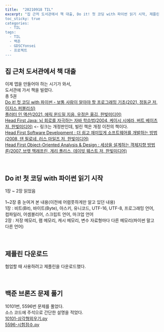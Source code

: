 ```yaml
---
title:  "20210918 TIL"
excerpt: "집 근처 도서관에서 책 대출, Do it! 첫 코딩 with 파이썬 읽기 시작, 제플린 다운로드, 백준 브론즈 문제 풀기(2530번, 5532번
toc_sticky: true
categories:
  - TIL
tags:
  - TIL
  - 백준
  - GDSCYonsei
  - 프로젝트
---
```


## 집 근처 도서관에서 책 대출
이제 앱을 만들어야 하는 시기가 와서,  
도서관에 가서 책을 빌렸다.  
총 5권  
[Do it! 첫 코딩 with 파이썬 - 보통 사람이 알아야 할 프로그래밍 기초(2021, 정동균 저, 이지스 퍼블리싱)](http://easyspub.co.kr/20_Menu/BookView/331/PUB)  
[플러터 인 액션(2021, 에릭 윈드밀 지음, 우정은 옮김, 한빛미디어)](https://m.hanbit.co.kr/store/books/book_view.html?p_code=B6928806254)  
[Head First Java: 뇌 회로를 자극하는 자바 학습법(2004, 케이시 시에라, 버트 베이츠 저, 한빛미디어)](https://www.hanbit.co.kr/store/books/look.php?p_code=B9738765259) <- 링크는 개정판인데, 빌린 책은 개정 이전의 책이다.  
[Head First Software Development : 더 쉽고 재미있게 소프트웨어를 개발하는 방법(2008, 댄 필로네, 러스 마일즈 저, 한빛미디어)](https://m.hanbit.co.kr/store/books/book_view.html?p_code=B5030730320)  
[Head First Object-Oriented Analysis & Design : 세상을 설계하는 객체지향 방법론(2007, 브렛 맥래프린, 게리 폴리스, 데이빗 웨스트 저, 한빛미디어)](https://m.hanbit.co.kr/store/books/book_view.html?p_code=B9188465195)  
<br>
<br>
## Do it! 첫 코딩 with 파이썬 읽기 시작
1장 ~ 2장 읽었음  
<br>
1~2장 중 눈여겨 본 내용(이전에 어렴풋하게만 알고 있던 내용)  
1장 : 비트(Bit), 바이트(Byte), 아스키, 유니코드, UTF-16, UTF-8, 프로그래밍 언어, 컴파일러, 어셈블리어, 스크립트 언어, 마크업 언어  
2장 : 저장 메모리, 램 메모리, 캐시 메모리, 변수 자료형마다 다른 메모리(파이썬 말고 다른 언어)  
<br>
<br>
## 제플린 다운로드
협업할 때 사용하려고 제플린을 다운로드했다.  
<br>
<br>
## 백준 브론즈 문제 풀기
10101번, 5596번 문제를 풀었다.  
소스 코드에 주석으로 간단한 설명을 적었다.  
[10101-삼각형외우기.py ](https://github.com/leeryeongsong/baekjoon-python3/blob/main/bronze-4/10101-%EC%82%BC%EA%B0%81%ED%98%95%EC%99%B8%EC%9A%B0%EA%B8%B0.py)  
[5596-시험점수.py](https://github.com/leeryeongsong/baekjoon-python3/blob/main/bronze-4/5596-%EC%8B%9C%ED%97%98%EC%A0%90%EC%88%98.py)  
